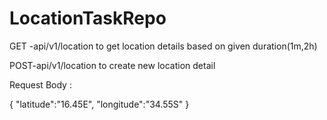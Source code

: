 # LocationTaskRepo

GET -api/v1/location  to get location details based on given duration(1m,2h)

POST-api/v1/location to create new location detail 

Request Body : 

{
	"latitude":"16.45E",
	"longitude":"34.55S"
}

